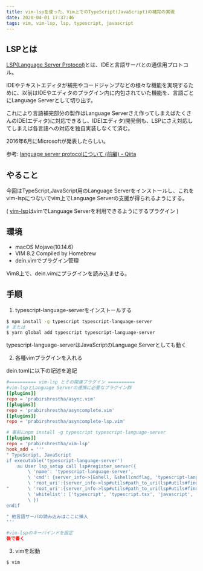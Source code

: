 ```yaml
---
title: vim-lspを使った、Vim上でのTypeScript(JavaScript)の補完の実現
date: 2020-04-01 17:37:46
tags: vim, vim-lsp, lsp, typescript, javascript
---
```



## LSPとは

[LSP(Language Server Protocol)](https://github.com/Microsoft/language-server-protocol)とは、IDEと言語サーバとの通信用プロトコル。

IDEやテキストエディタが補完やコードジャンプなどの様々な機能を実現するために、以前はIDEやエディタのプラグイン内に内包されていた機能を、言語ごとにLanguage Serverとして切り出す。

これにより言語補完部分の製作はLanguage Serverさえ作ってしまえばたくさんのIDE(エディタ)に対応できるし、IDE(エディタ)開発側も、LSPにさえ対応してしまえば各言語への対応を独自実装しなくて済む。

2016年6月にMicrosoftが発表したらしい。

参考: [language server protocolについて (前編) - Qiita](https://qiita.com/atsushieno/items/ce31df9bd88e98eec5c4)


## やること

今回はTypeScript,JavaScript用のLanguage Serverをインストールし、これをvim-lspにつないでvim上でLanguage Serverの支援が得られるようにする。

( [vim-lsp](https://github.com/prabirshrestha/vim-lsp)はvimでLanguage Serverを利用できるようにするプラグイン )

## 環境

- macOS Mojave(10.14.6)
- VIM 8.2  Compiled by Homebrew
- dein.vimでプラグイン管理

Vim8上で、dein.vimにプラグインを読み込ませる。

## 手順

1. typescript-language-serverをインストールする

```sh
$ npm install -g typescript typescript-language-server
# または
$ yarn global add typescript typescript-language-server
```

typescript-language-serverはJavaScriptのLanguage Serverとしても動く

2. 各種vimプラグインを入れる

dein.tomlに以下の記述を追記

```dein.toml
#========== vim-lsp とその関連プラグイン ==========
#vim-lspとLanguage Serverの連携に必要なプラグイン群
[[plugins]]
repo = 'prabirshrestha/async.vim'
[[plugins]]
repo = 'prabirshrestha/asyncomplete.vim'
[[plugins]]
repo = 'prabirshrestha/asyncomplete-lsp.vim'

# 事前にnpm install -g typescript typescript-language-server 
[[plugins]]
repo = 'prabirshrestha/vim-lsp'
hook_add = '''
" TypeScript, JavaScript
if executable('typescript-language-server')
    au User lsp_setup call lsp#register_server({
        \ 'name': 'typescript-language-server',
        \ 'cmd': {server_info->[&shell, &shellcmdflag, 'typescript-language-server --stdio']},
        \ 'root_uri':{server_info->lsp#utils#path_to_uri(lsp#utils#find_nearest_parent_file_directory(lsp#utils#get_buffer_path(), 'package.json'))},
"       \ 'root_uri':{server_info->lsp#utils#path_to_uri(lsp#utils#find_nearest_parent_file_directory(lsp#utils#get_buffer_path(), 'tsconfig.json'))},
        \ 'whitelist': ['typescript', 'typescript.tsx', 'javascript', 'javascript.jsx'],
        \ })
endif

" 他言語サーバの読み込みはここに挿入
'''

#vim-lspのキーバインドを設定
後で書く
```

3. vimを起動

```sh
$ vim
```

